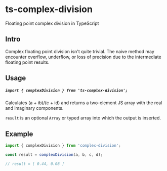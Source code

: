 # ts-complex-division

Floating point complex division in TypeScript


## Intro

Complex floating point division isn't quite trivial. The naive method may encounter overflow, underflow, or loss of precision due to the intermediate floating point results.


## Usage

##### `import { complexDivision } from 'ts-complex-division';`

Calculates (a + ib)/(c + id) and returns a two-element JS array with the real and imaginary components.

`result` is an optional `Array` or typed array into which the output is inserted.


## Example

```TypeScript
import { complexDivision } from 'complex-division';

const result = complexDivision(a, b, c, d);

// result = [ 0.44, 0.08 ]
```